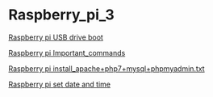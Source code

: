 # Raspberry_pi_3

<a href='booting_rpi3_usb'>Raspberry pi USB drive boot</a>

<a href='rpi3_Important_commands'>Raspberry pi Important_commands</a>

<a href='rpi3__install_apache%2Bphp7%2Bmysql%2Bphpmyadmin.txt'>Raspberry pi install_apache+php7+mysql+phpmyadmin.txt</a>

<a href='rpi3_set_date_time'>Raspberry pi set date and time</a>
